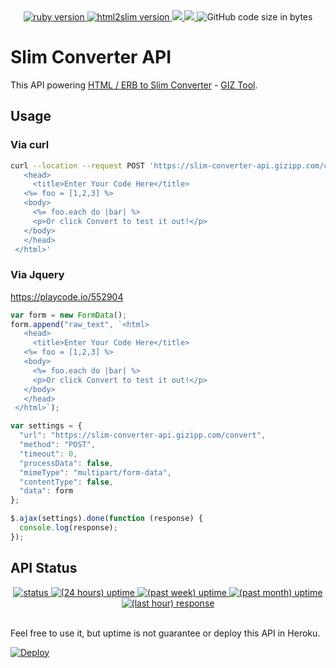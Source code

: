 <center>
  <a href="https://www.ruby-lang.org/en/">
    <img src="https://img.shields.io/badge/Ruby-v2.6.5-green.svg" alt="ruby version">
  </a>
  <a href="https://github.com/slim-template/html2slim">
    <img src="https://img.shields.io/badge/HTML2Slim-v0.2.0-brightgreen.svg" alt="html2slim version">
  </a>
  <a href="https://codeclimate.com/github/gizipp/slim-converter-api/maintainability">
  <img src="https://api.codeclimate.com/v1/badges/ea5a802da76b903de2fd/maintainability" />
  </a>
  <a href="https://codeclimate.com/github/gizipp/slim-converter-api/test_coverage">
    <img src="https://api.codeclimate.com/v1/badges/ea5a802da76b903de2fd/test_coverage" />
  </a>
  <img src="https://img.shields.io/github/languages/code-size/gizipp/slim-converter-api" alt="GitHub code size in bytes">
</center>

# Slim Converter API

This API powering [HTML / ERB to Slim Converter](https://tools.gizipp.com/html-erb-to-slim) - [GIZ Tool](https://tools.gizipp.com).

## Usage

### Via curl

```bash
curl --location --request POST 'https://slim-converter-api.gizipp.com/convert' --header 'Content-Type: application/x-www-form-urlencoded' --data-urlencode 'raw_text=<html>
   <head>
     <title>Enter Your Code Here</title>
   <%= foo = [1,2,3] %>
   <body>
     <%= foo.each do |bar| %>
     <p>Or click Convert to test it out!</p>
   </body>
   </head>
 </html>'
 ```

### Via Jquery

https://playcode.io/552904

```javascript
var form = new FormData();
form.append("raw_text", `<html>
   <head>
     <title>Enter Your Code Here</title>
   <%= foo = [1,2,3] %>
   <body>
     <%= foo.each do |bar| %>
     <p>Or click Convert to test it out!</p>
   </body>
   </head>
 </html>`);

var settings = {
  "url": "https://slim-converter-api.gizipp.com/convert",
  "method": "POST",
  "timeout": 0,
  "processData": false,
  "mimeType": "multipart/form-data",
  "contentType": false,
  "data": form
};

$.ajax(settings).done(function (response) {
  console.log(response);
});
```

## API Status

<center>
  <a href="https://github.com/slim-template/html2slim">
    <img src="https://badgen.net/uptime-robot/status/ur59092-542310e3aa2b9d1a43f48a46" alt="status">
  </a>
  <a href="https://github.com/slim-template/html2slim">
    <img src="https://badgen.net/uptime-robot/day/ur59092-542310e3aa2b9d1a43f48a46" alt="(24 hours) uptime">
  </a>
  <a href="https://github.com/slim-template/html2slim">
    <img src="https://badgen.net/uptime-robot/week/ur59092-542310e3aa2b9d1a43f48a46" alt="(past week) uptime">
  </a>
  <a href="https://github.com/slim-template/html2slim">
    <img src="https://badgen.net/uptime-robot/month/ur59092-542310e3aa2b9d1a43f48a46" alt="(past month) uptime">
  </a>
  <a href="https://github.com/slim-template/html2slim">
    <img src="https://badgen.net/uptime-robot/response/ur59092-542310e3aa2b9d1a43f48a46" alt="(last hour) response">
  </a>
</center>
</br>

Feel free to use it, but uptime is not guarantee or deploy this API in Heroku.

[![Deploy](https://www.herokucdn.com/deploy/button.svg)](https://heroku.com/deploy?template=https://github.com/gizipp/slim-converter-api)
